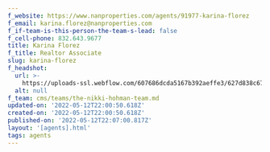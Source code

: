 ```yaml
---
f_website: https://www.nanproperties.com/agents/91977-karina-florez
f_email: karina.florez@nanproperties.com
f_if-team-is-this-person-the-team-s-lead: false
f_cell-phone: 832.643.9677
title: Karina Florez
f_title: Realtor Associate
slug: karina-florez
f_headshot:
  url: >-
    https://uploads-ssl.webflow.com/607686dcda5167b392aeffe3/627d838c670af56a925c638f_optimized_7f659869d77faed70a7b80c902e929ab.jpeg
  alt: null
f_team: cms/teams/the-nikki-hohman-team.md
updated-on: '2022-05-12T22:00:50.618Z'
created-on: '2022-05-12T22:00:50.618Z'
published-on: '2022-05-12T22:07:00.817Z'
layout: '[agents].html'
tags: agents
---
```



